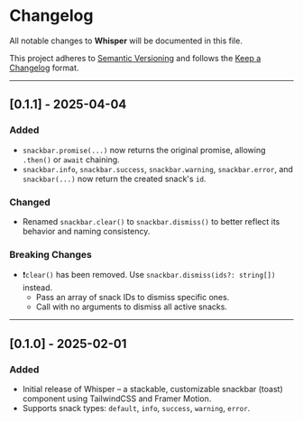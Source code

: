 # Changelog

All notable changes to **Whisper** will be documented in this file.

This project adheres to [Semantic Versioning](https://semver.org) and follows the [Keep a Changelog](https://keepachangelog.com/en/1.0.0/) format.

---

## [0.1.1] - 2025-04-04

### Added
- `snackbar.promise(...)` now returns the original promise, allowing `.then()` or `await` chaining.
- `snackbar.info`, `snackbar.success`, `snackbar.warning`, `snackbar.error`, and `snackbar(...)` now return the created snack's `id`.

### Changed
- Renamed `snackbar.clear()` to `snackbar.dismiss()` to better reflect its behavior and naming consistency.

### Breaking Changes
- ❗️`clear()` has been removed. Use `snackbar.dismiss(ids?: string[])` instead.
  - Pass an array of snack IDs to dismiss specific ones.
  - Call with no arguments to dismiss all active snacks.

---

## [0.1.0] - 2025-02-01

### Added
- Initial release of Whisper – a stackable, customizable snackbar (toast) component using TailwindCSS and Framer Motion.
- Supports snack types: `default`, `info`, `success`, `warning`, `error`.